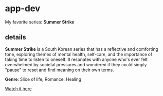 # app-dev
My favorite series: **Summer Strike**

## details
**Summer Strike** is a South Korean series that has a reflective and comforting tone, exploring themes of mental health, self-care, and the importance of taking time to listen to oneself. It resonates with anyone who's ever felt overwhelmed by societal pressures and wondered if they could simply "pause" to reset and find meaning on their own terms.

**Genre**: Slice of life, Romance, Healing

[Watch it here](https://www.viki.com/tv/38861c-summer-strike)
